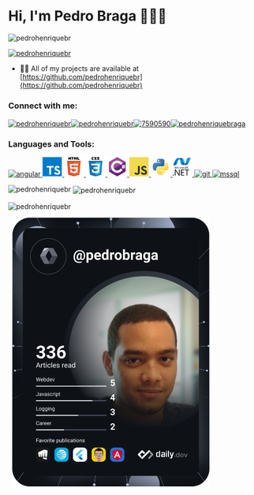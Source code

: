 # Hi, I'm Pedro Braga 👋👨‍💻

<p align="left"> <img src="https://komarev.com/ghpvc/?username=pedrohenriquebr&label=Profile%20views&color=0e75b6&style=flat" alt="pedrohenriquebr" /> </p>

<p align="left"> <a href="https://github.com/ryo-ma/github-profile-trophy"><img src="https://github-profile-trophy.vercel.app/?username=pedrohenriquebr&theme=monokai&margin-w=15" alt="pedrohenriquebr" /></a> </p>

- 👨‍💻 All of my projects are available at [https://github.com/pedrohenriquebr](https://github.com/pedrohenriquebr)


<h3 align="left">Connect with me:</h3>
<p align="left"><a href="https://codepen.io/pedrohenriquebr" target="blank"><img align="center" src="https://raw.githubusercontent.com/rahuldkjain/github-profile-readme-generator/master/src/images/icons/Social/codepen.svg" alt="pedrohenriquebr" height="30" width="40" /></a><a href="https://dev.to/pedrohenriquebr" target="blank"><img align="center" src="https://raw.githubusercontent.com/rahuldkjain/github-profile-readme-generator/master/src/images/icons/Social/devto.svg" alt="pedrohenriquebr" height="30" width="40" /></a><a href="https://stackoverflow.com/users/7590590" target="blank"><img align="center" src="https://raw.githubusercontent.com/rahuldkjain/github-profile-readme-generator/master/src/images/icons/Social/stack-overflow.svg" alt="7590590" height="30" width="40" /></a><a href="https://kaggle.com/pedrohenriquebraga" target="blank"><img align="center" src="https://raw.githubusercontent.com/rahuldkjain/github-profile-readme-generator/master/src/images/icons/Social/kaggle.svg" alt="pedrohenriquebraga" height="30" width="40" /></a>
</p>

<h3 align="left">Languages and Tools:</h3>
<p align="left"> <a href="https://angular.io" target="_blank" rel="noreferrer"> <img src="https://angular.io/assets/images/logos/angular/angular.svg" alt="angular" width="40" height="40"/> </a> <a href="https://www.typescriptlang.org/" target="_blank" rel="noreferrer"> <img src="https://raw.githubusercontent.com/devicons/devicon/master/icons/typescript/typescript-original.svg" alt="typescript" width="40" height="40"/> </a> <a href="https://www.w3.org/html/" target="_blank" rel="noreferrer"> <img src="https://raw.githubusercontent.com/devicons/devicon/master/icons/html5/html5-original-wordmark.svg" alt="html5" width="40" height="40"/> </a> <a href="https://www.w3schools.com/css/" target="_blank" rel="noreferrer"> <img src="https://raw.githubusercontent.com/devicons/devicon/master/icons/css3/css3-original-wordmark.svg" alt="css3" width="40" height="40"/> </a><a href="https://www.w3schools.com/cs/" target="_blank" rel="noreferrer"> <img src="https://raw.githubusercontent.com/devicons/devicon/master/icons/csharp/csharp-original.svg" alt="csharp" width="40" height="40"/> </a><a href="https://developer.mozilla.org/en-US/docs/Web/JavaScript" target="_blank" rel="noreferrer"> <img src="https://raw.githubusercontent.com/devicons/devicon/master/icons/javascript/javascript-original.svg" alt="javascript" width="40" height="40"/> </a> <a href="https://www.python.org" target="_blank" rel="noreferrer"> <img src="https://raw.githubusercontent.com/devicons/devicon/master/icons/python/python-original.svg" alt="python" width="40" height="40"/> </a>  <a href="https://dotnet.microsoft.com/" target="_blank" rel="noreferrer"> <img src="https://raw.githubusercontent.com/devicons/devicon/master/icons/dot-net/dot-net-original-wordmark.svg" alt="dotnet" width="40" height="40"/> </a> <a href="https://git-scm.com/" target="_blank" rel="noreferrer"> <img src="https://www.vectorlogo.zone/logos/git-scm/git-scm-icon.svg" alt="git" width="40" height="40"/> </a> <a href="https://www.microsoft.com/en-us/sql-server" target="_blank" rel="noreferrer"> <img src="https://www.svgrepo.com/show/303229/microsoft-sql-server-logo.svg" alt="mssql" width="40" height="40"/> </a> 
</p>

<p><img align="left" src="https://github-readme-stats.vercel.app/api/top-langs?username=pedrohenriquebr&show_icons=true&locale=en&layout=compact" alt="pedrohenriquebr" /></p>

<p>&nbsp;<img align="center" src="https://github-readme-stats.vercel.app/api?username=pedrohenriquebr&show_icons=true&locale=en" alt="pedrohenriquebr" /></p>

<p><img align="center" src="https://github-readme-streak-stats.herokuapp.com/?user=pedrohenriquebr&" alt="pedrohenriquebr" /></p>

&nbsp;
<a href="https://app.daily.dev/DailyDevTips"><img src="https://github.com/pedrohenriquebr/pedrohenriquebr/blob/main/devcard.svg" width="400" alt="Pedro Braga's Dev Card"/></a>
